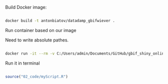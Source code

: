 

Build Docker image:

```bash

docker build -t antonbiatov/datadamp_gbifwiever .

```

Run container based on our image

Need to write absolute pathes.

```bash

docker run -it --rm -v C:/Users/admin/Documents/GitHub/gbif_shiny_onlineviewer/container_datadump/01_data:/usr/src/app/01_data -v C:/Users/admin/Documents/GitHub/gbif_shiny_onlineviewer/container_datadump/03_output:/usr/src/app/03_output antonbiatov/datadamp_gbifwiever

```

Run it in terminal

```r

source("02_code/myScript.R")

```


